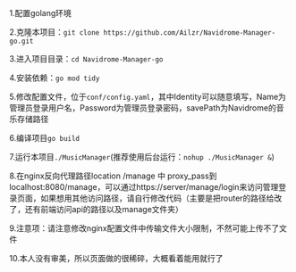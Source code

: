 1.配置golang环境

2.克隆本项目：`git clone https://github.com/Ailzr/Navidrome-Manager-go.git `

3.进入项目目录：`cd Navidrome-Manager-go`

4.安装依赖：`go mod tidy`

5.修改配置文件，位于`conf/config.yaml`，其中Identity可以随意填写，Name为管理员登录用户名，Password为管理员登录密码，savePath为Navidrome的音乐存储路径

6.编译项目`go build`

7.运行本项目`./MusicManager`(推荐使用后台运行：`nohup ./MusicManager &`)

8.在nginx反向代理路径location /manage 中 proxy_pass到localhost:8080/manage，可以通过https://server/manage/login来访问管理登录页面，如果想用其他访问路径，请自行修改代码（主要是把router的路径给改了，还有前端访问api的路径以及manage文件夹）

9.注意项：请注意修改nginx配置文件中传输文件大小限制，不然可能上传不了文件

10.本人没有审美，所以页面做的很稀碎，大概看着能用就行了
